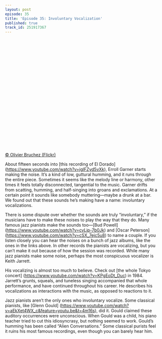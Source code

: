 ```yaml
---
layout: post
episode: 35
title: 'Episode 35: Involuntary Vocalization'
published: true
track_id: 251917367
---
```

<div style="background: url('https://upload.wikimedia.org/wikipedia/commons/2/2e/Keith_Jarrett-commons.jpg') no-repeat; background-size: cover; width:100%; height:0px; margin-top:0px; margin-bottom:25px; padding-top:350px; margin-left:auto; margin-right:auto;"> </div><a class='attribution'  href="https://commons.wikimedia.org/wiki/File:Keith_Jarrett-commons.jpg">© Olivier Bruchez (Flickr)</a>

About fifteen seconds into [this recording of El Dorado] (https://www.youtube.com/watch?v=jgIFZyd5vXk), Erroll Garner starts making the noise. It’s a kind of low, guttural humming, and it runs through the entire piece. Sometimes it seems like the melody line or harmony, other times it feels totally disconnected, tangential to the music. Garner drifts from scatting, humming, and half-singing into groans and exclamations. At a certain point it sounds like somebody muttering—maybe a drunk at a bar. We found out that these sounds he’s making have a name: involuntary vocalizations.

There is some dispute over whether the sounds are truly “involuntary,” if the musicians have to make these noises to play the way that they do. Many famous jazz pianists make the sounds too—[Bud Powell] (https://www.youtube.com/watch?v=cvLjp-7b0Jk) and [Oscar Peterson] (https://www.youtube.com/watch?v=cSX_7ejc5u8) to name a couple. If you listen closely you can hear the noises on a bunch of jazz albums, like the ones in the links above. In other records the pianists are vocalizing, but you can’t make it out because of how the session was recorded. While many jazz pianists make some noise, perhaps the most conspicuous vocalizer is Keith Jarrett.

<div class='list post-player' track='{{page.track_id}}'></div>

His vocalizing is almost too much to believe. Check out [the whole Tokyo concert] (https://www.youtube.com/watch?v=KPgEoDt_Duc) in 1984. Jarrett’s grunts, squeals, and tuneless singing accompanied that whole performance, and have continued throughout his career. He describes his vocalizations as interactions with the music, as opposed to reactions to it.

Jazz pianists aren’t the only ones who involuntary vocalize. Some classical pianists, like [Glenn Gould] (https://www.youtube.com/watch?v=aEkXet4WX_c&feature=youtu.be&t=4m16s), did it. Gould claimed these auditory occurrences were unconscious. When Gould was a child, his piano teacher tried to cut this idiosyncrasy, but nothing seemed to work. Gould’s humming has been called “Alien Conversations.” Some classical purists feel it ruins his most famous recordings, even though you can barely hear him.
